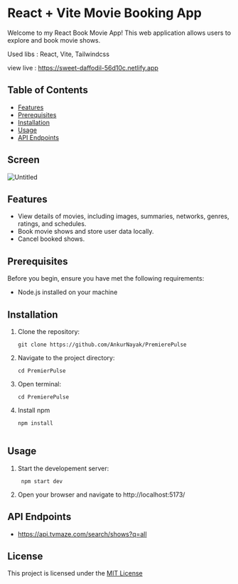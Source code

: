 # React + Vite  Movie Booking App

Welcome to my React Book Movie App! This web application allows users to explore and book movie shows.

Used libs : React, Vite, Tailwindcss

view live : https://sweet-daffodil-56d10c.netlify.app

## Table of Contents

- [Features](#features)
- [Prerequisites](#prerequisites)
- [Installation](#installation)
- [Usage](#usage)
- [API Endpoints](#api-endpoints)

## Screen 
![Untitled](https://github.com/AnkurNayak/premierepulse/assets/39209074/1c79d573-27c9-444f-b687-035da2d20a69)


## Features

- View details of movies, including images, summaries, networks, genres, ratings, and schedules.
- Book movie shows and store user data locally.
- Cancel booked shows.

## Prerequisites

Before you begin, ensure you have met the following requirements:

- Node.js installed on your machine


## Installation

1. Clone the repository:

   ```
   git clone https://github.com/AnkurNayak/PremierePulse

2. Navigate to the project directory:
    ```
    cd PremierPulse
    
3. Open terminal:
    ```
    cd PremierePulse

4. Install npm
    ```base
    npm install


## Usage
1. Start the developement server:
    ```base
     npm start dev

2. Open your browser and navigate to http://localhost:5173/

## API Endpoints
- https://api.tvmaze.com/search/shows?q=all


## License
This project is licensed under the [MIT License](https://opensource.org/license/mit/)


    
    




   
